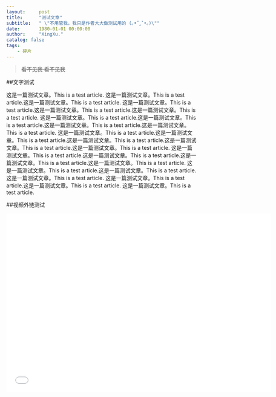 ```yaml
---
layout:     post
title:      "测试文章"
subtitle:   " \"不用管我，我只是作者大大做测试用的 (｡•ˇ‸ˇ•｡)\""
date:       1980-01-01 00:00:00
author:     "XingXu."
catalog: false
tags:
    - 碎片
---
```


>~~看不见我 看不见我~~

##文字测试

这是一篇测试文章。This is a test article.
这是一篇测试文章。This is a test article.这是一篇测试文章。This is a test article.
这是一篇测试文章。This is a test article.这是一篇测试文章。This is a test article.这是一篇测试文章。This is a test article.
这是一篇测试文章。This is a test article.这是一篇测试文章。This is a test article.这是一篇测试文章。This is a test article.这是一篇测试文章。This is a test article.
这是一篇测试文章。This is a test article.这是一篇测试文章。This is a test article.这是一篇测试文章。This is a test article.这是一篇测试文章。This is a test article.这是一篇测试文章。This is a test article.
这是一篇测试文章。This is a test article.这是一篇测试文章。This is a test article.这是一篇测试文章。This is a test article.这是一篇测试文章。This is a test article.
这是一篇测试文章。This is a test article.这是一篇测试文章。This is a test article.这是一篇测试文章。This is a test article.
这是一篇测试文章。This is a test article.这是一篇测试文章。This is a test article.
这是一篇测试文章。This is a test article.

##视频外链测试

<iframe src="//player.bilibili.com/player.html?isOutside=true&aid=675040475&bvid=BV1VU4y1j7kE&cid=395329880&p=1" scrolling="no" border="0" frameborder="no" framespacing="0" allowfullscreen="true"  width="700px" height="472px"> </iframe>
